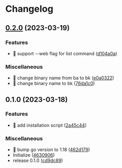# Changelog

## [0.2.0](https://github.com/shufo/backlog-cli/compare/v0.1.0...v0.2.0) (2023-03-19)


### Features

* 🎸 support --web flag for list command ([d104a0a](https://github.com/shufo/backlog-cli/commit/d104a0a32560f8b1a1191167b23df0496e7c1df4))


### Miscellaneous

* 🤖 change binary name from ba to bk ([e0a0322](https://github.com/shufo/backlog-cli/commit/e0a0322436d2adebb8d7c24657df15d550971894))
* 🤖 change binary name to bk ([76da1c0](https://github.com/shufo/backlog-cli/commit/76da1c0b9e8d20feabbdeb9811551b0a70513953))

## 0.1.0 (2023-03-18)


### Features

* 🎸 add installation script ([2a45c44](https://github.com/shufo/backlog-cli/commit/2a45c443c4d38fdc78a11bd9a7ffc2d8cbff20f1))


### Miscellaneous

* 🤖 bump go version to 1.18 ([462d179](https://github.com/shufo/backlog-cli/commit/462d17992743d9f78fd8a7ad0bd1a19452595113))
* Initialize ([4630906](https://github.com/shufo/backlog-cli/commit/4630906aa03a5068c6c6a8805ca6eabef1232eb6))
* release 0.1.0 ([cd9dc89](https://github.com/shufo/backlog-cli/commit/cd9dc893c2ad97eddae151710adba2ff85a89902))
